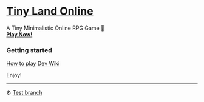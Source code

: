 # [Tiny Land Online](https://tinyland.online)
A Tiny Minimalistic Online RPG Game 🎲  
**[Play Now!](https://tinyland.online)**


### Getting started
[How to play](https://github.com/tiny-devs/tiny-dungeon-online/wiki/How-to-Play)
[Dev Wiki](https://github.com/tiny-devs/tiny-dungeon-online/wiki)

Enjoy!

---
⚙️ [Test branch](https://tiny-dungeon-online-dev.herokuapp.com/)
